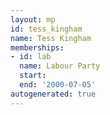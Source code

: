 ```yaml
---
layout: mp
id: tess_kingham
name: Tess Kingham
memberships:
- id: lab
  name: Labour Party
  start: 
  end: '2000-07-05'
autogenerated: true
---
```

